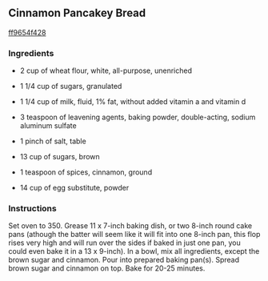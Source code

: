 ## Cinnamon Pancakey Bread

[ff9654f428](http://www.food.com/recipe/cinnamon-pancakey-bread-217080)

### Ingredients

 - 2 cup of wheat flour, white, all-purpose, unenriched

 - 1 1/4 cup of sugars, granulated

 - 1 1/4 cup of milk, fluid, 1% fat, without added vitamin a and vitamin d

 - 3 teaspoon of leavening agents, baking powder, double-acting, sodium aluminum sulfate

 - 1 pinch of salt, table

 - 13 cup of sugars, brown

 - 1 teaspoon of spices, cinnamon, ground

 - 14 cup of egg substitute, powder

### Instructions

Set oven to 350. Grease 11 x 7-inch baking dish, or two 8-inch round cake pans (athough the batter will seem like it will fit into one 8-inch pan, this flop rises very high and will run over the sides if baked in just one pan, you could even bake it in a 13 x 9-inch). In a bowl, mix all ingredients, except the brown sugar and cinnamon. Pour into prepared baking pan(s). Spread brown sugar and cinnamon on top. Bake for 20-25 minutes.